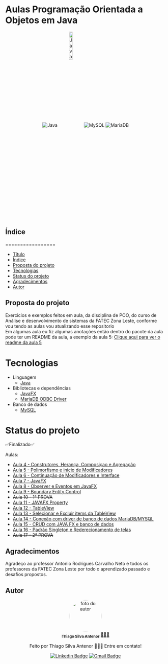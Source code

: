 # Aulas Programação Orientada a Objetos em Java

<div align="center">
  
<img align="center" alt="Java" src="https://img.shields.io/badge/java-%23ED8B00.svg?style=for-the-badge&logo=openjdk&logoColor=white" />

<img align="center" alt="Java FX" width="15%" src="https://matthiasseys.com/assets/img/logos/logo-javafx.png?h=c01f036c48430d3658975355d04a9ad6"/>

<img align="center" alt="MySQL" src="https://img.shields.io/badge/MySQL-005C84?style=for-the-badge&logo=mysql&logoColor=white"/>

<img align="center" alt="MariaDB" src="https://img.shields.io/badge/MariaDB-003545?style=for-the-badge&logo=mariadb&logoColor=white"/>

</div>

## Índice
=================
<!--ts-->
* [Título](#tarefas--programacao-orientada-a-objetos-em-java)
* [Índice](#índice)
* [Proposta do projeto](#proposta-do-projeto)
* [Tecnologias](#tecnologias)
* [Status do projeto](#status-do-projeto)
* [Agradecimentos](#agradecimentos)
* [Autor](#autor)
<!--te-->


## Proposta do projeto
Exercicios e exemplos feitos em aula, da disciplina de POO, do curso de Análise e desenvolvimento de sistemas da FATEC Zona Leste, conforme vou tendo as aulas vou atualizando esse repositorio<br>
Em algumas aula eu fiz algumas anotações então dentro do pacote da aula pode ter um README da aula, a exemplo da aula 5: [Clique aqui para ver o readme da aula 5](https://github.com/thiagosilvaantenor/POO_JAVA_AULAS/blob/main/src/edu/curso/aula_05/README_AULA_05.md)

# Tecnologias
- Linguagem
  - [Java](https://www.oracle.com/br/java/) 
- Bibliotecas e dependências
  - [JavaFX](https://openjfx.io/)
  - [MariaDB ODBC Driver](https://mariadb.com/downloads/connectors/connectors-data-access/java8-connector)
- Banco de dados
  - [MySQL](https://www.mysql.com/)

# Status do projeto
✅Finalizado✅

Aulas:
- [Aula 4 - Construtores, Herança, Composiçao e Agregação](https://github.com/thiagosilvaantenor/POO_JAVA_AULAS/blob/main/src/edu/curso/aula_04/)
- [Aula 5 - Polimorfismo e inicio de Modificadores](https://github.com/thiagosilvaantenor/POO_JAVA_AULAS/blob/main/src/edu/curso/aula_05/)
- [Aula 6 - Continuação de Modificadores e Interface](https://github.com/thiagosilvaantenor/POO_JAVA_AULAS/blob/main/src/edu/curso/aula_6/)
- [Aula 7 - JavaFX](https://github.com/thiagosilvaantenor/POO_JAVA_AULAS/tree/main/src/edu/curso/aula_07)
- [Aula 8 - Observer e Eventos em JavaFX](https://github.com/thiagosilvaantenor/POO_JAVA_AULAS/tree/main/src/edu/curso/aula_08)
- [Aula 9 - Boundary Entity Control](https://github.com/thiagosilvaantenor/POO_JAVA_AULAS/tree/main/src/edu/curso/aula_09)
- <s> Aula 10 -  1ª PROVA </s>
- [Aula 11 - JAVAFX Property](https://github.com/thiagosilvaantenor/POO_JAVA_AULAS/tree/main/src/edu/curso/aula_11)
- [Aula 12 - TableView](https://github.com/thiagosilvaantenor/POO_JAVA_AULAS/tree/main/src/edu/curso/aula_12)
- [Aula 13 - Selecionar e Excluir items da TableView](https://github.com/thiagosilvaantenor/POO_JAVA_AULAS/tree/main/src/edu/curso/aula_13)
- [Aula 14 - Conexão com driver de banco de dados MariaDB/MYSQL](https://github.com/thiagosilvaantenor/POO_JAVA_AULAS/tree/main/src/edu/curso/aula_14)
- [Aula 15 - CRUD com JAVA FX e banco de dados](https://github.com/thiagosilvaantenor/POO_JAVA_AULAS/tree/main/src/edu/curso/aula_15)
- [Aula 16 - Padrão Singleton e Rederecionamento de telas ](https://github.com/thiagosilvaantenor/POO_JAVA_AULAS/tree/main/src/edu/curso/aula_16)
- <s> Aula 17 - 2ª PROVA </s>
## Agradecimentos
Agradeço ao professor Antonio Rodrigues Carvalho Neto e todos os professores da FATEC Zona Leste por todo o aprendizado passado e desafios propostos.

## Autor

<div align="center">
<a href="https://www.linkedin.com/in/thiago-antenor/">
<img style="border-radius: 50%;" src="https://avatars.githubusercontent.com/u/99970279?v=4" width="100px;" alt="foto do autor"/>
 <br />
 <sub><b>Thiago Silva Antenor</b></sub></a> <a href="https://www.linkedin.com/in/thiago-antenor/" title="Linkedin"> 🧑🏾‍💻</a>


Feito por Thiago Silva Antenor 👨🏾‍💻 Entre em contato!

[![Linkedin Badge](https://img.shields.io/badge/-Thiago-blue?style=flat-square&logo=Linkedin&logoColor=white&link=https://www.linkedin.com/in/thiago-antenor/)](https://www.linkedin.com/in/thiago-antenor/) 
[![Gmail Badge](https://img.shields.io/badge/-thiagoantenor31@gmail.com-c14438?style=flat-square&logo=Gmail&logoColor=white&link=mailto:thiagoantenor31.com)](mailto:thiagoantenor31.com)
</div>
